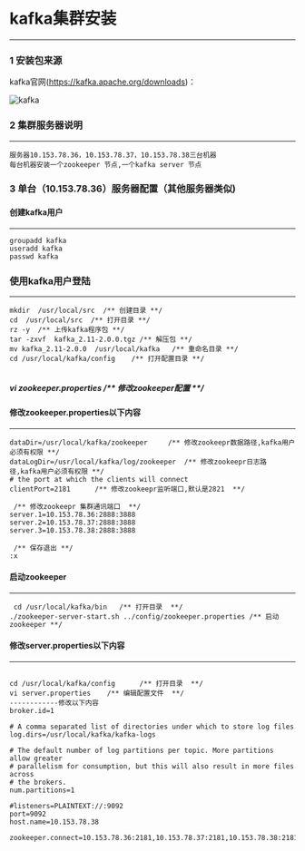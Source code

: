 # kafka集群安装
---
### 1 安装包来源
kafka官网(https://kafka.apache.org/downloads)： 
<div id="page">
    <img src="/kafkalogo.png"  alt="kafka" />
</div>

### 2 集群服务器说明

<hr></hr>

```flow  \\                   // 
服务器10.153.78.36，10.153.78.37，10.153.78.38三台机器
每台机器安装一个zookeeper 节点,一个kafka server 节点
```

### 3 单台（10.153.78.36）服务器配置（其他服务器类似)

#### 创建kafka用户
<hr></hr>

```  \\              //
groupadd kafka
useradd kafka
passwd kafka 
```

###  使用kafka用户登陆
<hr></hr>

```  \\              //
mkdir  /usr/local/src  /** 创建目录 **/
cd  /usr/local/src  /** 打开目录 **/
rz -y  /** 上传kafka程序包 **/
tar -zxvf  kafka_2.11-2.0.0.tgz /** 解压包 **/
mv kafka_2.11-2.0.0  /usr/local/kafka   /** 重命名目录 **/
cd /usr/local/kafka/config    /** 打开配置目录 **/
 

```
##### vi zookeeper.properties  /** 修改zookeeper配置 **/

####  修改zookeeper.properties以下内容
<hr></hr>

```  \\                //
dataDir=/usr/local/kafka/zookeeper     /** 修改zookeepr数据路径,kafka用户必须有权限 **/
dataLogDir=/usr/local/kafka/log/zookeeper  /** 修改zookeepr日志路径,kafka用户必须有权限 **/
# the port at which the clients will connect
clientPort=2181      /** 修改zookeepr监听端口,默认是2821  **/

 /** 修改zookeepr 集群通讯端口  **/
server.1=10.153.78.36:2888:3888    
server.2=10.153.78.37:2888:3888
server.3=10.153.78.38:2888:3888

 /** 保存退出 **/
:x
```

#### 启动zookeeper
<hr></hr>

```  \\                //
 cd /usr/local/kafka/bin   /** 打开目录  **/
./zookeeper-server-start.sh ../config/zookeeper.properties /** 启动zookeeper **/

```

####  修改server.properties以下内容
<hr></hr>

```  \\                // 

cd /usr/local/kafka/config      /** 打开目录  **/
vi server.properties    /** 编辑配置文件  **/
------------修改以下内容
broker.id=1

# A comma separated list of directories under which to store log files
log.dirs=/usr/local/kafka/kafka-logs

# The default number of log partitions per topic. More partitions allow greater
# parallelism for consumption, but this will also result in more files across
# the brokers.
num.partitions=1

#listeners=PLAINTEXT://:9092
port=9092
host.name=10.153.78.38

zookeeper.connect=10.153.78.36:2181,10.153.78.37:2181,10.153.78.38:2181




```


<Common-Footer title="Kafka">
</Common-Footer>